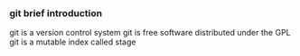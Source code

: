 ### git brief introduction 
git is a version control system
git is free software distributed under the GPL
git is a mutable index called stage
